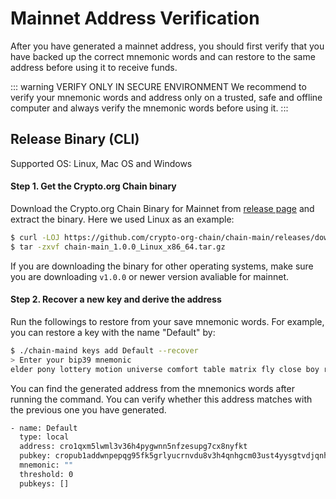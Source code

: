 # Mainnet Address Verification

After you have generated a mainnet address, you should first verify that you have backed up the correct mnemonic words and can restore to the same address before using it to receive funds.

::: warning VERIFY ONLY IN SECURE ENVIRONMENT We recommend to verify your mnemonic words and address only on a trusted, safe and offline computer and always verify the mnemonic words before using it. :::

## Release Binary (CLI)

Supported OS: Linux, Mac OS and Windows

#### Step 1. Get the Crypto.org Chain binary

Download the Crypto.org Chain Binary for Mainnet from [release page](https://github.com/crypto-org-chain/chain-main/releases/tag/v1.0.0) and extract the binary. Here we used Linux as an example:

```bash
$ curl -LOJ https://github.com/crypto-org-chain/chain-main/releases/download/v1.0.0/chain-main_1.0.0_Linux_x86_64.tar.gz
$ tar -zxvf chain-main_1.0.0_Linux_x86_64.tar.gz
```

If you are downloading the binary for other operating systems, make sure you are downloading `v1.0.0` or newer version avaliable for mainnet.

#### Step 2. Recover a new key and derive the address

Run the followings to restore from your save mnemonic words. For example, you can restore a key with the name "Default" by:

```bash
$ ./chain-maind keys add Default --recover
> Enter your bip39 mnemonic
elder pony lottery motion universe comfort table matrix fly close boy rival verify virus defy permit pottery summer tilt seek trip child defense success
```

You can find the generated address from the mnemonics words after running the command. You can verify whether this address matches with the previous one you have generated.

```bash
- name: Default
  type: local
  address: cro1qxm5lwml3v36h4pygwnn5nfzesupg7cx8nyfkt
  pubkey: cropub1addwnpepqg95fk5grlyucrnvdu8v3h4qnhgcm03ust4yysgtvdjqnh2ytmg6syjkav6
  mnemonic: ""
  threshold: 0
  pubkeys: []
```
